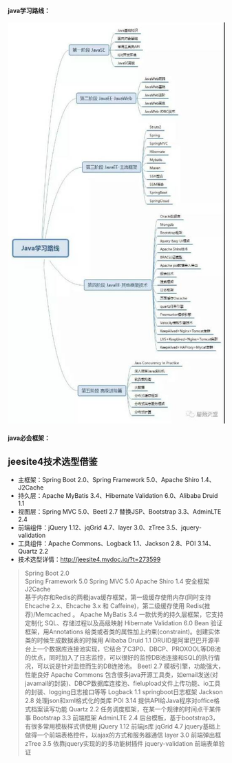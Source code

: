 #### java学习路线：

![学习路线](./java.jpg)


#### java必会框架：

## jeesite4技术选型借鉴

* 主框架：Spring Boot 2.0、Spring Framework 5.0、Apache Shiro 1.4、J2Cache
* 持久层：Apache MyBatis 3.4、Hibernate Validation 6.0、Alibaba Druid 1.1
* 视图层：Spring MVC 5.0、Beetl 2.7 替换JSP、Bootstrap 3.3、AdminLTE 2.4
* 前端组件：jQuery 1.12、jqGrid 4.7、layer 3.0、zTree 3.5、jquery-validation
* 工具组件：Apache Commons、Logback 1.1、Jackson 2.8、POI 3.14、Quartz 2.2
* 技术选型详情：<http://jeesite4.mydoc.io/?t=273599>

> Spring Boot 2.0	
> Spring Framework 5.0
> Spring MVC 5.0
> Apache Shiro 1.4
	安全框架
> J2Cache	
	基于内存和Redis的两极java缓存框架，第一级缓存使用内存(同时支持 Ehcache 2.x、Ehcache 3.x 和 Caffeine)，第二级缓存使用 Redis(推荐)/Memcached 。
> Apache MyBatis 3.4
	一款优秀的持久层框架，它支持定制化 SQL、存储过程以及高级映射
> Hibernate Validation 6.0
	Bean 验证框架，用Annotations 给类或者类的属性加上约束(constraint)。创建实体类的时候生成数据表的时候用
> Alibaba Druid 1.1	
	DRUID是阿里巴巴开源平台上一个数据库连接池实现，它结合了C3P0、DBCP、PROXOOL等DB池的优点，同时加入了日志监控，可以很好的监控DB池连接和SQL的执行情况，可以说是针对监控而生的DB连接池。
> Beetl 2.7
	模板引擎，功能强大，性能良好
> Apache Commons
	包含很多java开源工具类，如email发送(对javamail的封装)、DBCP数据库连接池、fielupload文件上传功能、io工具的封装、logging日志接口等等
> Logback 1.1
	springboot日志框架
> Jackson 2.8
	处理json和xml格式化的类库
> POI 3.14
	提供API给Java程序对office格式档案读写功能
> Quartz 2.2
	任务调度框架，在某一个规律的时间点干某件事
> Bootstrap 3.3
	前端框架
> AdminLTE 2.4
	后台模板，基于bootstrap3，有很多常用模板样式供使用
> jQuery 1.12
	前端js库
> jqGrid 4.7
	jquery基础上做得一个前端表格控件，以ajax的方式和服务器通信
> layer 3.0
	前端弹出框
> zTree 3.5
	依靠jquery实现的的多功能树插件
> jquery-validation	
	前端表单验证	
	
	
	
	
	
	
	
	
	
	
	
	
	
	
	
	
	